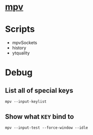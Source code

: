 # [mpv](https://mpv.io)

# Scripts
- mpvSockets
- history
- ytquality

# Debug

## List all of special keys
`mpv --input-keylist`

## Show what `KEY` bind to
`mpv --input-test --force-window --idle`
